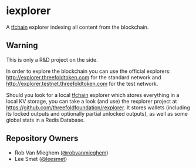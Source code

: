 # iexplorer

A [tfchain][tfchain] explorer indexing all content from the blockchain.

## Warning

This is only a R&D project on the side.

In order to explore the blockchain you can use the official explorers: <http://explorer.threefoldtoken.com> for the standard network and <http://explorer.testnet.threefoldtoken.com> for the test network.

Should you look for a local [tfchain][tfchain] explorer which stores everything in a local KV storage, you can take a look (and use) the rexplorer project at <https://github.com/threefoldfoundation/rexplorer>. It stores wallets (including its locked outputs and optionally partial unlocked outputs), as well as some global stats in a Redis Database. 

[tfchain]: http://github.com/threefoldfoundation/tfchain

## Repository Owners

* Rob Van Mieghem ([@robvanmieghem](https://github.com/robvanmieghem))
* Lee Smet ([@leesmet](https://github.com/leesmet))
